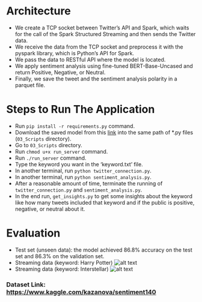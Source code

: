 # Architecture
* We create a TCP socket between Twitter’s API and Spark, which waits for the call of the Spark Structured Streaming and then sends the Twitter data.
* We receive the data from the TCP socket and preprocess it with the pyspark library, which is Python’s API for Spark.
* We pass the data to RESTful API where the model is located.
* We apply sentiment analysis using fine-tuned BERT-Base-Uncased and return Positive, Negative, or Neutral.
* Finally, we save the tweet and the sentiment analysis polarity in a parquet file.

# Steps to Run The Application
* Run `pip install -r requirements.py` command.
* Download the saved model from this [link](https://drive.google.com/file/d/1Hu0_FrVG-F-sSG7x_3VSjqlae2FwcLf_/view?usp=sharing) into the same path of *.py files (`03_Scripts` directory).
* Go to `03_Scripts` directory.
* Run `chmod u+x run_server` command.
* Run `./run_server` command.
* Type the keyword you want in the ‘keyword.txt’ file.
* In another terminal, run `python twitter_connection.py`.
* In another terminal, run `python sentiment_analysis.py`.
* After a reasonable amount of time, terminate the running of `twitter_connection.py` and `sentiment_analysis.py`.
* In the end run, `get_insights.py` to get some insights about the keyword like how many tweets included that keyword and if the public is positive, negative, or neutral
about it.

# Evaluation
* Test set (unseen data): the model achieved 86.8% accuracy on the test set and 86.3%
on the validation set.
* Streaming data (keyword: Harry Potter)
![alt text](http://url/to/img.png)
* Streaming data (keyword: Interstellar)
![alt text](http://url/to/img.png)


### Dataset Link: https://www.kaggle.com/kazanova/sentiment140

